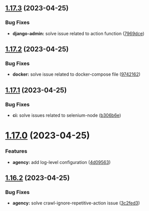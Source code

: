 ## [1.17.3](https://github.com/ghorbani-mohammad/Crawler-Framework/compare/v1.17.2...v1.17.3) (2023-04-25)


### Bug Fixes

* **django-admin:** solve issue related to action function ([7969dce](https://github.com/ghorbani-mohammad/Crawler-Framework/commit/7969dce7f3ceb6f2805fee191a638c4e397683cd))



## [1.17.2](https://github.com/ghorbani-mohammad/Crawler-Framework/compare/v1.17.1...v1.17.2) (2023-04-25)


### Bug Fixes

* **docker:** solve issue related to docker-compose file ([9742162](https://github.com/ghorbani-mohammad/Crawler-Framework/commit/97421620757ff7728e87bae60078c671cd32e1be))



## [1.17.1](https://github.com/ghorbani-mohammad/Crawler-Framework/compare/v1.17.0...v1.17.1) (2023-04-25)


### Bug Fixes

* **ci:** solve issues related to selenium-node ([b306b6e](https://github.com/ghorbani-mohammad/Crawler-Framework/commit/b306b6e35adf1905971c079b143ecc57cd116983))



# [1.17.0](https://github.com/ghorbani-mohammad/Crawler-Framework/compare/v1.16.2...v1.17.0) (2023-04-25)


### Features

* **agency:** add log-level configuration ([4d09563](https://github.com/ghorbani-mohammad/Crawler-Framework/commit/4d0956369c08ea046d9827916b118adca7a40dd9))



## [1.16.2](https://github.com/ghorbani-mohammad/Crawler-Framework/compare/v1.16.1...v1.16.2) (2023-04-25)


### Bug Fixes

* **agency:** solve crawl-ignore-repetitive-action issue ([3c2fed3](https://github.com/ghorbani-mohammad/Crawler-Framework/commit/3c2fed35faba494836520f2f762cd607cd42d137))



